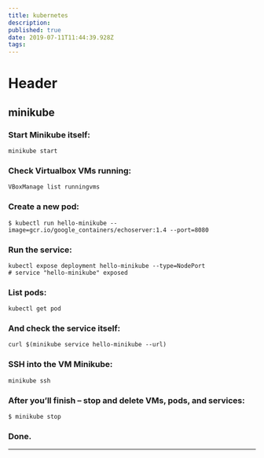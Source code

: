 ```yaml
---
title: kubernetes
description: 
published: true
date: 2019-07-11T11:44:39.928Z
tags: 
---
```


# Header

## minikube

### Start Minikube itself:

```
minikube start
```

### Check Virtualbox VMs running:

```
VBoxManage list runningvms
```

### Create a new pod:

```
$ kubectl run hello-minikube --image=gcr.io/google_containers/echoserver:1.4 --port=8080
```

### Run the service:

```
kubectl expose deployment hello-minikube --type=NodePort
# service "hello-minikube" exposed

```

### List pods:

```
kubectl get pod
```

### And check the service itself:

```
curl $(minikube service hello-minikube --url)
```
### SSH into the VM Minikube:

```
minikube ssh
```

### After you’ll finish – stop and delete VMs, pods, and services:

```
$ minikube stop
```

### Done.


---
